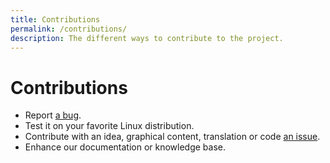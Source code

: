```yaml
---
title: Contributions
permalink: /contributions/
description: The different ways to contribute to the project.
---
```

# Contributions
* Report [a bug](https://github.com/konkor/obmin/issues).
* Test it on your favorite Linux distribution.
* Contribute with an idea, graphical content, translation or code [an issue](https://github.com/konkor/obmin/issues).
* Enhance our documentation or knowledge base.
